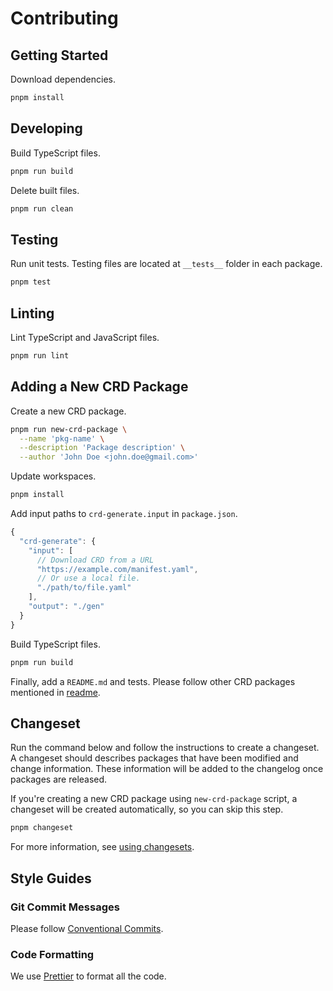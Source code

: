# Contributing

## Getting Started

Download dependencies.

```sh
pnpm install
```

## Developing

Build TypeScript files.

```sh
pnpm run build
```

Delete built files.

```sh
pnpm run clean
```

## Testing

Run unit tests. Testing files are located at `__tests__` folder in each package.

```sh
pnpm test
```

## Linting

Lint TypeScript and JavaScript files.

```sh
pnpm run lint
```

## Adding a New CRD Package

Create a new CRD package.

```sh
pnpm run new-crd-package \
  --name 'pkg-name' \
  --description 'Package description' \
  --author 'John Doe <john.doe@gmail.com>'
```

Update workspaces.

```sh
pnpm install
```

Add input paths to `crd-generate.input` in `package.json`.

```js
{
  "crd-generate": {
    "input": [
      // Download CRD from a URL
      "https://example.com/manifest.yaml",
      // Or use a local file.
      "./path/to/file.yaml"
    ],
    "output": "./gen"
  }
}
```

Build TypeScript files.

```sh
pnpm run build
```

Finally, add a `README.md` and tests. Please follow other CRD packages mentioned in [readme](README.md#3rd-party-models).

## Changeset

Run the command below and follow the instructions to create a changeset. A changeset should describes packages that have been modified and change information. These information will be added to the changelog once packages are released.

If you're creating a new CRD package using `new-crd-package` script, a changeset will be created automatically, so you can skip this step.

```sh
pnpm changeset
```

For more information, see [using changesets](https://github.com/changesets/changesets/blob/main/docs/intro-to-using-changesets.md).

## Style Guides

### Git Commit Messages

Please follow [Conventional Commits](https://www.conventionalcommits.org/en/v1.0.0-beta.4/).

### Code Formatting

We use [Prettier](https://prettier.io/) to format all the code.
